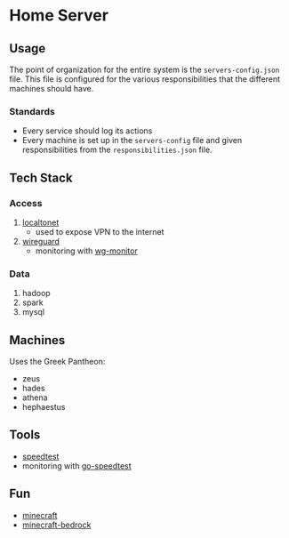 # Home Server

## Usage

The point of organization for the entire system is the `servers-config.json` file.
This file is configured for the various responsibilities that the different machines should have.

### Standards
- Every service should log its actions
- Every machine is set up in the `servers-config` file and given responsibilities from the `responsibilities.json` file.

## Tech Stack
### Access
1) [localtonet](https://localtonet.com/)
    - used to expose VPN to the internet
2) [wireguard](https://www.wireguard.com/)
    - monitoring with [wg-monitor](https://github.com/jcocozza/wg-monitor)

### Data
1) hadoop
2) spark
3) mysql

## Machines
Uses the Greek Pantheon:
- zeus
- hades
- athena
- hephaestus

## Tools
- [speedtest](https://www.speedtest.net/apps/cli)
- monitoring with [go-speedtest](https://github.com/jcocozza/go_speedtest)

## Fun
- [minecraft](https://papermc.io/)
- [minecraft-bedrock](https://www.minecraft.net/en-us/download/server/bedrock)
